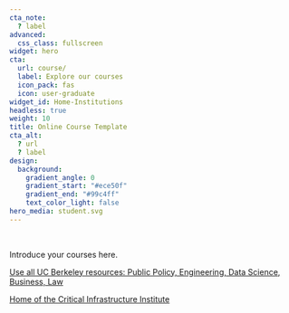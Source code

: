 ```yaml
---
cta_note:
  ? label
advanced:
  css_class: fullscreen
widget: hero
cta:
  url: course/
  label: Explore our courses
  icon_pack: fas
  icon: user-graduate
widget_id: Home-Institutions
headless: true
weight: 10
title: Online Course Template
cta_alt:
  ? url
  ? label
design:
  background:
    gradient_angle: 0
    gradient_start: "#ece50f"
    gradient_end: "#99c4ff"
    text_color_light: false
hero_media: student.svg
---
```

<br>


Introduce your courses here.

<a class="github-button" href="https://berkeley.edu" data-icon="octicon-star" data-size="large" data-show-count="true" aria-label="UC Berkeley is first in the world">Use all UC Berkeley resources: Public Policy, Engineering, Data Science, Business, Law</a><br>

<a class="github-button" href="https://https://gspp.berkeley.edu/" data-icon="octicon-star" data-size="large" data-show-count="true" aria-label="GPS">Home of the Critical Infrastructure Institute</a><script async defer src="https://buttons.github.io/buttons.js"></script>
